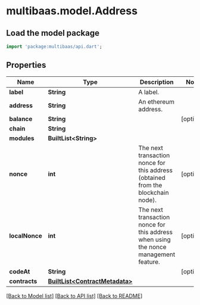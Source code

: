 # multibaas.model.Address

## Load the model package
```dart
import 'package:multibaas/api.dart';
```

## Properties
Name | Type | Description | Notes
------------ | ------------- | ------------- | -------------
**label** | **String** | A label. | 
**address** | **String** | An ethereum address. | 
**balance** | **String** |  | [optional] 
**chain** | **String** |  | 
**modules** | **BuiltList&lt;String&gt;** |  | 
**nonce** | **int** | The next transaction nonce for this address (obtained from the blockchain node). | [optional] 
**localNonce** | **int** | The next transaction nonce for this address when using the nonce management feature. | [optional] 
**codeAt** | **String** |  | [optional] 
**contracts** | [**BuiltList&lt;ContractMetadata&gt;**](ContractMetadata.md) |  | 

[[Back to Model list]](../README.md#documentation-for-models) [[Back to API list]](../README.md#documentation-for-api-endpoints) [[Back to README]](../README.md)


